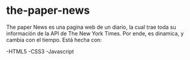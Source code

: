 # the-paper-news

The paper News es una pagina web de un diario, la cual trae toda su información de la API de The New York Times. Por ende, es dinamica, y cambia con el tiempo.
Está hecha con:

-HTML5
-CSS3
-Javascript 
